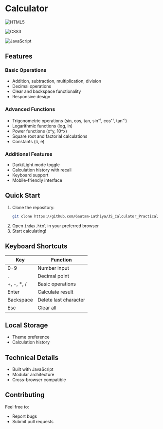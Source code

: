 # Calculator

![HTML5](https://img.shields.io/badge/html5-%23E34F26.svg?style=for-the-badge&logo=html5&logoColor=white)

![CSS3](https://img.shields.io/badge/css3-%231572B6.svg?style=for-the-badge&logo=css3&logoColor=white)

![JavaScript](https://img.shields.io/badge/javascript-%23323330.svg?style=for-the-badge&logo=javascript&logoColor=%23F7DF1E)


## Features

### Basic Operations
- Addition, subtraction, multiplication, division
- Decimal operations
- Clear and backspace functionality
- Responsive design

### Advanced Functions
- Trigonometric operations (sin, cos, tan, sin<sup>-</sup>¹, cos<sup>-</sup>¹, tan<sup>-</sup>¹)
- Logarithmic functions (log, ln)
- Power functions (x^y, 10^x)
- Square root and factorial calculations
- Constants (π, e)

### Additional Features
- Dark/Light mode toggle
- Calculation history with recall
- Keyboard support
- Mobile-friendly interface

## Quick Start

1. Clone the repository:
   ```bash
   git clone https://github.com/Gautam-Lathiya/JS_Calculator_Practical
   ```
2. Open `index.html` in your preferred browser
3. Start calculating!

## Keyboard Shortcuts

| Key           | Function                     |
|---------------|------------------------------|
| 0-9           | Number input                |
| .             | Decimal point               |
| +, -, *, /    | Basic operations            |
| Enter         | Calculate result            |
| Backspace     | Delete last character       |
| Esc           | Clear all                   |

## Local Storage
- Theme preference
- Calculation history

## Technical Details
- Built with JavaScript
- Modular architecture
- Cross-browser compatible

## Contributing
Feel free to:
- Report bugs
- Submit pull requests